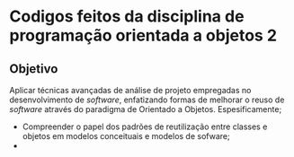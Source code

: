 # Codigos feitos da disciplina de programação orientada a objetos 2

## Objetivo

Aplicar técnicas avançadas de análise de projeto empregadas no desenvolvimento de *software*, enfatizando formas de melhorar o reuso de *software* através do paradigma de Orientado a Objetos. Espesificamente;
* Compreender o papel dos padrões de reutilização entre classes e objetos em modelos conceituais e modelos de sofware;
* 
